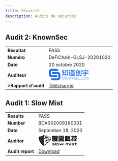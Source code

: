 ```yaml
---
title: Sécurité
description: Audits de sécurité
---
```


## Audit 2: KnownSec

|                      |                                                                  |
| -------------------- | ---------------------------------------------------------------- |
| **Résultat**         | PASS                                                             |
| **Numéro**           | DeFiChain-GLSJ-20201020                                          |
| **Date**             | 20 octobre 2020                                                  |
| **Auditeur**         | ![Knownsec](/img/security/logo-knownsec.png)                     |
| **>Rapport d'audit** | [Télécharger](/downloads/DeFiChain-Security-Audit-Report-V1.pdf) |

## Audit 1: Slow Mist

|                  |                                                              |
| ---------------- | ------------------------------------------------------------ |
| **Results**      | PASS                                                         |
| **Number**       | BCA002009180001                                              |
| **Date**         | September 18, 2020                                           |
| **Auditor**      | ![Slow Mist](/img/security/logo-slowmist.png)                |
| **Audit report** | [Download](/downloads/defichain-security-audit-slowmist.pdf) |
